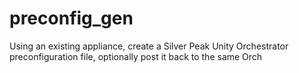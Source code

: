 # preconfig_gen
Using an existing appliance, create a Silver Peak Unity Orchestrator preconfiguration file, optionally post it back to the same Orch
